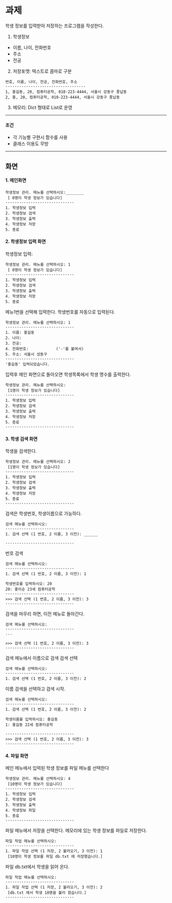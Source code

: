# 과제

학생 정보를 입력받아 저장하는 프로그램을 작성한다.

1. 학생정보

 - 이름, 나이, 전화번호
 - 주소
 - 전공
 
2. 저장포맷: 텍스트로 콤마로 구분

```
번호, 이름, 나이, 전공, 전화번호, 주소
-----------------------------------
1, 홍길동, 20, 컴퓨터공학, 010-223-4444, 서울시 강동구 풍납동
2, 홍, 20, 컴퓨터공학, 010-223-4444, 서울시 강동구 풍납동
```

3. 메모리: Dict 형태로 List로 운영

----

#### 조건
 
 - 각 기능별 구현시 함수를 사용
 - 클래스 이용도 무방


---


## 화면

#### 1. 메인화면

```
학생정보 관리. 메뉴를 선택하시오:________
 [ 0명이 학생 정보가 있습니다]
------------------------------
1. 학생정보 입력
2. 학생정보 검색
3. 학생정보 출력
4. 학생정보 저장
5. 종료
```

#### 2. 학생정보 입력 화면

학생정보 입력:


```
학생정보 관리. 메뉴를 선택하시오: 1
 [ 0명이 학생 정보가 있습니다]
------------------------------
1. 학생정보 입력
2. 학생정보 검색
3. 학생정보 출력
4. 학생정보 저장
5. 종료
```

메뉴1번을 선택해 입력한다. 학생번호를 자동으로 입력된다.

```
학생정보 관리. 메뉴를 선택하시오: 1
------------------------------
1. 이름: 홍길동
2. 나이:
3. 전공:
4. 전화번호:            ('-'를 붙여서)
5. 주소: 서울시 성동구 
------------------------------
'홍길동' 입력되었습니다.
```

입력후 메인 화면으로 돌아오면 학생목록에서 학생 명수를 출력한다.

```
학생정보 관리. 메뉴를 선택하시오: 
 [1명이 학생 정보가 있습니다]
------------------------------
1. 학생정보 입력
2. 학생정보 검색
3. 학생정보 출력
4. 학생정보 저장
5. 종료
------------------------------
```


#### 3. 학생 검색 화면

학생을 검색한다.

```
학생정보 관리. 메뉴를 선택하시오: 2
 [1명이 학생 정보가 있습니다]
------------------------------
1. 학생정보 입력
2. 학생정보 검색
3. 학생정보 출력
4. 학생정보 저장
5. 종료
------------------------------
```

검색은 학생번호, 학생이름으로 가능하다.

```
검색 메뉴를 선택하시오:  
------------------------------
1. 검색 선택 (1 번호, 2 이름, 3 이전): ______

------------------------------
```

번호 검색


```
검색 메뉴를 선택하시오:  
------------------------------
1. 검색 선택 (1 번호, 2 이름, 3 이전): 1

학생번호를 입력하시오: 20
20: 홍이순 23세 컴퓨터공학 
------------------------------
>>> 검색 선택 (1 번호, 2 이름, 3 이전): 3
------------------------------
```

검색을 마무리 하면, 이전 메뉴로 돌아간다.

```
검색 메뉴를 선택하시오:  
------------------------------
...

>>> 검색 선택 (1 번호, 2 이름, 3 이전): 3
------------------------------
```


검색 메뉴에서 이름으로 검색 검색 선택

```
검색 메뉴를 선택하시오:  
------------------------------
1. 검색 선택 (1 번호, 2 이름, 3 이전): 2
```

이름 검색을 선택하고 검색 시작.

```
검색 메뉴를 선택하시오:  
------------------------------
1. 검색 선택 (1 번호, 2 이름, 3 이전): 2

학생이름를 입력하시오: 홍길동
1: 홍길동 22세 컴퓨터공학 

------------------------------
>>> 검색 선택 (1 번호, 2 이름, 3 이전): 3
------------------------------
```

#### 4. 파일 화면

메인 메뉴에서 입력된 학생 정보를 파일 메뉴를 선택한다

```
학생정보 관리. 메뉴를 선택하시오: 4
 [10명이 학생 정보가 있습니다]
------------------------------
1. 학생정보 입력
2. 학생정보 검색
3. 학생정보 출력
4. 학생정보 파일
5. 종료
------------------------------
```

파일 메뉴에서 저장을 선택한다. 메모리에 있는 학생 정보를 파일로 저장한다.

```
파일 작업 메뉴를 선택하시오:  
------------------------------
1. 파일 작업 선택 (1 저장, 2 불러오기, 3 이전): 1
 [10명이 학생 정보를 파일 db.txt 에 저장했습니다.]

```

파일 db.txt에서 학생을 읽어 온다.

```
파일 작업 메뉴를 선택하시오:  
------------------------------
1. 파일 작업 선택 (1 저장, 2 불러오기, 3 이전): 2
 [db.txt 에서 학생 10명을 불러 왔습니다.]
------------------------------
```

